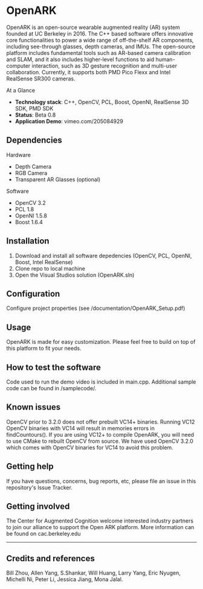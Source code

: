 # OpenARK

OpenARK is an open-source wearable augmented reality (AR) system founded at UC Berkeley in 2016. The C++ based software offers innovative core functionalities to power a wide range of off-the-shelf AR components, including see-through glasses, depth cameras, and IMUs. The open-source platform includes fundamental tools such as AR-based camera calibration and SLAM, and it also includes higher-level functions to aid human-computer interaction, such as 3D gesture recognition and multi-user collaboration. Currently, it supports both PMD Pico Flexx and Intel RealSense SR300 cameras.

At a Glance

  - **Technology stack**: C++, OpenCV, PCL, Boost, OpenNI, RealSense 3D SDK, PMD SDK
  - **Status**:  Beta 0.8
  - **Application Demo**: vimeo.com/205084929


## Dependencies
Hardware
- Depth Camera
- RGB Camera
- Transparent AR Glasses (optional)

Software
- OpenCV 3.2
- PCL 1.8
- OpenNI 1.5.8
- Boost 1.6.4

## Installation

1. Download and install all software depedencies (OpenCV, PCL, OpenNI, Boost, Intel RealSense)
2. Clone repo to local machine
3. Open the Visual Studios solution (OpenARK.sln)

## Configuration

Configure project properties (see /documentation/OpenARK_Setup.pdf)

## Usage

OpenARK is made for easy customization. Please feel free to build on top of this platform to fit your needs.

## How to test the software

Code used to run the demo video is included in main.cpp. Additional sample code can be found in /samplecode/.

## Known issues

OpenCV prior to 3.2.0 does not offer prebuilt VC14+ binaries. Running VC12 OpenCV binaries with VC14 will result in memories errors in findCountours(). If you are using VC12+ to compile OpenARK, you will need to use CMake to rebuilt OpenCV from source.
We have used OpenCV 3.2.0 which comes with OpenCV binaries for VC14 to avoid this problem.

## Getting help

If you have questions, concerns, bug reports, etc, please file an issue in this repository's Issue Tracker.

## Getting involved

The Center for Augmented Cognition welcome interested industry partners to join our alliance to support the Open ARK platform. More information can be found on cac.berkeley.edu

----

## Credits and references

Bill Zhou, Allen Yang, S.Shankar, Will Huang, Larry Yang, Eric Nyugen, Michelli Ni, Peter Li, Jessica Jiang, Mona Jalal.
